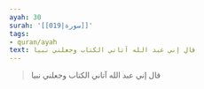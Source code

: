 ```yaml
---
ayah: 30
surah: '[[019|سورة]]'
tags:
- quran/ayah
text: قال إني عبد الله آتاني الكتاب وجعلني نبيا
---
```

> قال إني عبد الله آتاني الكتاب وجعلني نبيا
